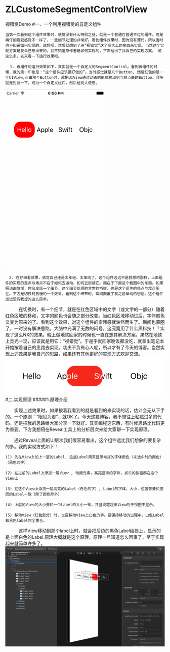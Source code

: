 # ZLCustomeSegmentControlView
视错觉Demo
#一、一个利用视错觉的自定义组件

    当第一次看到这个组件效果时，感觉没有什么特别之处，就是一个普通在普通不过的组件。可是再仔细看就感觉不一样了，一些细节处理的非常好。看到组件效果时，因为没有源码，所以当时也不知道如何实现的。就想呗，然后就想到了用“视错觉”这个高大上的东西来实现。当然这个实现方案是我自己想出来的，我不知道原作者是如何实现的，下面给出了我自己的实现方案。 说这么多，先来看一下运行效果吧。

      1. 该组件的运行效果如下，其实就是一个自定义的SegmentControl。看到该组件的时候，我的第一印象是：“这个组件应该挺好做的”。当时感觉就是几个Button, 然后红色的是一个UIView,点击那个Button时，就把UIView通过动画的形式移动到当前点击的Button。顶多就是封装一下，成为一个自定义组件，然后给别人使用。
![](./ScreenShot/CustomeSegmentControl.gif)
      
    　2. 在仔细看效果，感觉自己还是太年轻，太单纯了。这个组件远远不是我想的那样，上面组件的实现的重点与难点不在于如何去运动，如何去封装它。而在于下面这个截图中的东西。如果把动画放慢，你会发现一个细节，这个细节处理的非常的巧妙，也是这个组件的亮点与难点所在。下方是切换时放慢的一个效果。看到这个细节时，瞬间颠覆了我之前单纯的想法。这个组件远远没有我想的这么简单。

　　　在切换时，有一个细节，就是在红色区域中的文字（或文字的一部分）随着红色区域的移动，文字的颜色也会随之部分改变。当红色区域移动过后，字体颜色又变为原来的了。看到这个效果，对这个组件的崇拜感就油然而生了。瞬间也蒙圈了，一时没有解决思路。大脑中充满了无数的问号。这究竟用了什么黑科技！？实现了这么NX的效果。晚上做地铁回家的时候也一直在想其解决方案。果然在地铁上灵光一现，应该就是用它：“视错觉”。于是乎就回家晚饭都没吃，就拿出笔记本开始按着自己的思路去实现。功夫不负有心人呢，所以才有了今天的博客。当然实现上述效果是我自己的思路，如果还有其他更好的实现方式欢迎交流。
![](./ScreenShot/001.png)
　　　
#二.实现原理
#####1.原理介绍

　　实现上述效果时，如果按着我看到的就是看到的来实现的话，估计会无从下手的。一个原则：“眼见为虚”，就OK了。今天这篇博客，我不想往上粘贴过多的代码，还是把我的思路给大家分享一下就好。其实编程这东西，有时候思路比代码更为重要。下方我想用在Reveal工具上的分析层次来给大家聊一下实现原理。

　　通过Reveal上面的UI层次我们很容易看出，这个组件远比我们想象的要复杂的多。我的实现方式如下：

    (1) 先在View上加上一层的Label, 这些Label用来显示常规的字体颜色（未选中时的颜色）（黑色的字）

    (2) 在之前的Label上添加一层View , 动画元素，高亮显示的字体，点击的按钮都在这个View上

    (3) 在这个View上添加一层高亮的Label（白色的字）, Label的字体，大小，位置等要和底层的Label一致（除了颜色除外）

    (4) 上层的View的大小要和一个Label的大小一致，并且设置超出View的子视图不显示。

    (5) 移动View（红色部分）时，也要移动View上白色的字。要保持移动的过程中，白色Label和黑色label完全重合。

　　　这样View移动到那个label上时，就会把后边的黑色Label给挡上，显示的是上面白色的Label.原理大概就是这个原理，原理一旦知道怎么回事了，至于实现起来就简单许多了。　
![](./ScreenShot/reveal.png)

